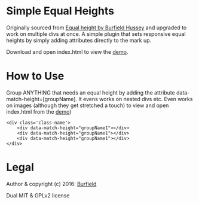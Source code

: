 # Simple Equal Heights

Originally sourced from [Equal height by Burfield Hussey](http://codepen.io/Lewitje/pen/YybQEP) and upgraded to work on multiple divs at once.
A simple plugin that sets responsive equal heights by simply adding attributes directly to the mark up.

Download and open index.html to view the [demo](https://github.com/BurfieldCreative/equal-heights/archive/master.zip).


# How to Use

Group ANYTHING that needs an equal height by adding the attribute data-match-height=[groupName].
It evens works on nested divs etc. Even works on images (although they get stretched a touch) to view and open index.html from the [demo](https://github.com/BurfieldCreative/equal-heights/archive/master.zip))

```
<div class='class-name'>
    <div data-match-height="groupName1"></div>
    <div data-match-height="groupName1"></div>
    <div data-match-height="groupName1"></div>
</div>
```

# Legal

Author & copyright (c) 2016: [Burfield](burfieldcreative.co.uk)

Dual MIT & GPLv2 license
